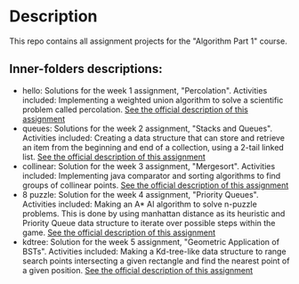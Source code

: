 # Description
This repo contains all assignment projects for the "Algorithm Part 1" course.

## Inner-folders descriptions:
- hello: Solutions for the week 1 assignment, "Percolation". Activities included: Implementing a weighted union algorithm to solve a scientific problem called percolation. [See the official description of this assignment](https://coursera.cs.princeton.edu/algs4/assignments/percolation/specification.php)
- queues: Solutions for the week 2 assignment, "Stacks and Queues". Activities included: Creating a data structure that can store and retrieve an item from the beginning and end of a collection, using a 2-tail linked list. [See the official description of this assignment](https://coursera.cs.princeton.edu/algs4/assignments/queues/specification.php)
- collinear: Solution for the week 3 assignment, "Mergesort". Activities included: Implementing java comparator and sorting algorithms to find groups of collinear points. [See the official description of this assignment](https://coursera.cs.princeton.edu/algs4/assignments/collinear/specification.php)
- 8 puzzle: Solution for the week 4 assignment, "Priority Queues". Activities included: Making an A* AI algorithm to solve n-puzzle problems. This is done by using manhattan distance as its heuristic and Priority Queue data structure to iterate over possible steps within the game. [See the official description of this assignment](https://coursera.cs.princeton.edu/algs4/assignments/8puzzle/specification.php)
- kdtree: Solution for the week 5 assignment, "Geometric Application of BSTs". Activities included: Making a Kd-tree-like data structure to range search points intersecting a given rectangle and find the nearest point of a given position. [See the official description of this assignment](https://coursera.cs.princeton.edu/algs4/assignments/kdtree/specification.php)